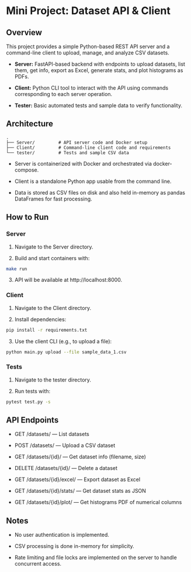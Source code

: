 # Mini Project: Dataset API & Client
## Overview
This project provides a simple Python-based REST API server and a command-line client to upload, manage, and analyze CSV datasets.

- **Server:** FastAPI-based backend with endpoints to upload datasets, list them, get info, export as Excel, generate stats, and plot histograms as PDFs.

- **Client:** Python CLI tool to interact with the API using commands corresponding to each server operation.

- **Tester:** Basic automated tests and sample data to verify functionality.

## Architecture
```
.
├── Server/         # API server code and Docker setup
├── Client/         # Command-line client code and requirements
└── tester/         # Tests and sample CSV data
```
- Server is containerized with Docker and orchestrated via docker-compose.

- Client is a standalone Python app usable from the command line.

- Data is stored as CSV files on disk and also held in-memory as pandas DataFrames for fast processing.

## How to Run
### Server
1. Navigate to the Server directory.

2. Build and start containers with:

```bash
make run
```
3. API will be available at http://localhost:8000.

### Client
1. Navigate to the Client directory.

2. Install dependencies:

```bash
pip install -r requirements.txt
```
3. Use the client CLI (e.g., to upload a file):

```bash
python main.py upload --file sample_data_1.csv
```
### Tests
1. Navigate to the tester directory.

2. Run tests with:

```bash
pytest test.py -s
```
## API Endpoints
- GET /datasets/ — List datasets

- POST /datasets/ — Upload a CSV dataset

- GET /datasets/{id}/ — Get dataset info (filename, size)

- DELETE /datasets/{id}/ — Delete a dataset

- GET /datasets/{id}/excel/ — Export dataset as Excel

- GET /datasets/{id}/stats/ — Get dataset stats as JSON

- GET /datasets/{id}/plot/ — Get histograms PDF of numerical columns

## Notes
- No user authentication is implemented.

- CSV processing is done in-memory for simplicity.

- Rate limiting and file locks are implemented on the server to handle concurrent access.